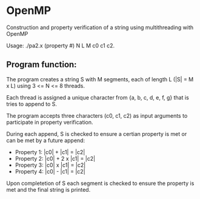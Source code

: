 # OpenMP
Construction and property verification of a string using multithreading with OpenMP 
   
Usage: ./pa2.x (property #) N L M c0 c1 c2.  
## Program function:
The program creates a string S with M segments, each of length L (|S| = M x L) using 3 <= N <= 8 threads.  
   
Each thread is assigned a unique character from {a, b, c, d, e, f, g} that is tries to append to S.  
   
The program accepts three characters (c0, c1, c2) as input arguments to participate in property verification.  
   
During each append, S is checked to ensure a certian property is met or can be met by a future append:
* Property 1: |c0| + |c1| = |c2|
* Property 2: |c0| + 2 x |c1| = |c2|
* Property 3: |c0| x |c1| = |c2|
* Property 4: |c0| - |c1| = |c2|
   
Upon completetion of S each segment is checked to ensure the property is met and the final string is printed.  
